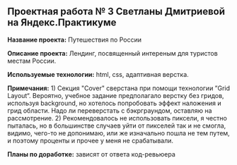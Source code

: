 ## Проектная работа № 3 Светланы Дмитриевой на Яндекс.Практикуме

__Название проекта:__ Путешествия по России

__Описание проекта:__ Лендинг, посвященный интереным для туристов местам России.

__Используемые технологии:__ html, css, адаптивная верстка.

__Примечания:__ 1) Секция "Cover" сверстана при помощи технологии ”Grid Layout“. Вероятно, учебное задание предполагало верстку  без гридов, используя background, но хотелось попробовать эффект наложения и грид области. Надо ли переверстать с бэкрграундом, оставляю на рассмотрение. 2) Рекомендовалось не использовать пиксели, я честно пыталась, но в большинстве случаев уйти от пикселей так и не смогла, видимо, чего-то не допонимаю, или же изначально пошла не тем путем, и поэтому проценты и прочее у меня не срабатывали. 

__Планы по доработке:__ зависят от ответа код-ревьюера